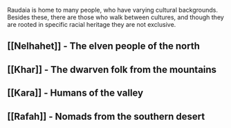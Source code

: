 Raudaia is home to many people, who have varying cultural backgrounds. Besides these, there are those who walk between cultures, and though they are rooted in specific racial heritage they are not exclusive.

## [[Nelhahet]] - The elven people of the north

## [[Khar]] - The dwarven folk from the mountains

## [[Kara]] - Humans of the valley

## [[Rafah]] - Nomads from the southern desert
